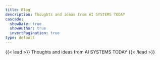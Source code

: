 ```yaml
---
title: Blog
description: Thoughts and ideas from AI SYSTEMS TODAY
cascade:
  showDate: true
  showAuthor: true
  invertPagination: true
type: default
---
```


{{< lead >}}
Thoughts and ideas from AI SYSTEMS TODAY
{{< /lead >}}

<!-- Our blog is a comprehensive platform dedicated to exploring the latest advancements, trends, and applications in the field of artificial intelligence (AI). Through insightful articles, tutorials, case studies, and expert opinions, the blog offers valuable insights into various aspects of AI, including machine learning, deep learning, natural language processing, computer vision, and more. -->
